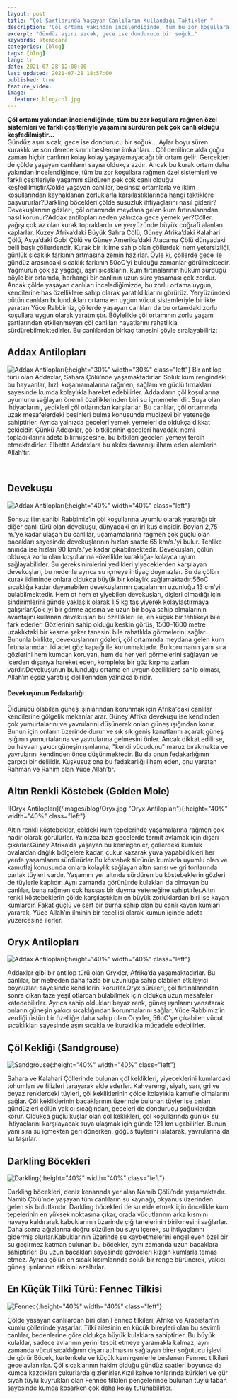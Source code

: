 ```yaml
---
layout: post
title: "Çöl Şartlarında Yaşayan Canlıların Kullandığı Taktikler "
description: "Çöl ortamı yakından incelendiğinde, tüm bu zor koşullara rağmen özel sistemleri ve farklı çeşitleriyle yaşamını sürdüren pek çok canlı olduğu keşfedilmiştir"
excerpt: "Gündüz aşırı sıcak, gece ise dondurucu bir soğuk…"
keywords: stenocara
categories: [blog]
tags: [blog]
lang: tr
date: 2021-07-28 12:00:00
last_updated: 2021-07-28 18:57:00
published: true
feature_video: 
image:
  feature: blog/col.jpg
---
```




<b><span>Çöl ortamı yakından incelendiğinde, tüm bu zor koşullara rağmen özel sistemleri ve farklı çeşitleriyle yaşamını sürdüren pek çok canlı olduğu keşfedilmiştir...</span></b>
<br>
<span>Gündüz aşırı sıcak, gece ise dondurucu bir soğuk… Aylar boyu süren kuraklık ve son derece sınırlı beslenme imkanları... Çöl denilince akla çoğu zaman hiçbir canlının kolay kolay yaşayamayacağı bir ortam gelir. Gerçekten de çölde yaşayan canlıların sayısı oldukça azdır. Ancak bu kurak ortam daha yakından incelendiğinde, tüm bu zor koşullara rağmen özel sistemleri ve farklı çeşitleriyle yaşamını sürdüren pek çok canlı olduğu keşfedilmiştir.</span><span>Çölde yaşayan canlılar, besinsiz ortamlarla ve iklim koşullarından kaynaklanan zorluklarla karşılaştıklarında hangi taktiklere başvururlar?</span><span>Darkling böcekleri çölde susuzluk ihtiyaçlarını nasıl giderir?</span><span>Devekuşlarının gözleri, çöl ortamında meydana gelen kum fırtınalarından nasıl korunur?</span><span>Addax antilopları neden yalnızca gece yemek yer?</span><span>Çöller, yağışı çok az olan kurak topraklardır ve yeryüzünde büyük coğrafi alanları kaplarlar. Kuzey Afrika’daki Büyük Sahra Çölü, Güney Afrika’daki Kalahari Çölü, Asya’daki Gobi Çölü ve Güney Amerika’daki Atacama Çölü dünyadaki belli başlı çöllerdendir. Kurak bir iklime sahip olan çöllerdeki nem yetersizliği, günlük sıcaklık farkının artmasına zemin hazırlar. Öyle ki, çöllerde gece ile gündüz arasındaki sıcaklık farkının 50oC’yi bulduğu zamanlar görülmektedir. Yağmurun çok az yağdığı, aşırı sıcakların, kum fırtınalarının hüküm sürdüğü böyle bir ortamda, herhangi bir canlının uzun süre yaşaması çok zordur. Ancak çölde yaşayan canlıları incelediğimizde, bu zorlu ortama uygun, kendilerine has özelliklere sahip olarak yaratıldıklarını görürüz. Yeryüzündeki bütün canlıları bulundukları ortama en uygun vücut sistemleriyle birlikte yaratan Yüce Rabbimiz, çöllerde yaşayan canlıları da bu ortamdaki zorlu koşullara uygun olarak yaratmıştır. Böylelikle çöl ortamının zorlu yaşam şartlarından etkilenmeyen çöl canlıları hayatlarını rahatlıkla sürdürebilmektedirler. Bu canlılardan birkaç tanesini şöyle sıralayabiliriz:</span><span>

<h2>Addax Antilopları </h2>

![Addax Antilopları](/images/blog/adax-en-peligro-de-extincion.jpg "Addax Antilopları"){:height="30%" width="30%" class="left"} 
<span>Bir antilop türü olan Addaxlar, Sahara Çölü’nde yaşamaktadırlar. Soluk kum rengindeki bu hayvanlar, hızlı koşamamalarına rağmen, sağlam ve güclü tırnakları sayesinde kumda kolaylıkla hareket edebilirler. Addaxların çöl koşullarına uyumunu sağlayan önemli özelliklerinden biri su içmemeleridir. Suya olan ihtiyaclarını, yedikleri çöl otlarından karşılarlar. Bu canlılar, çöl ortamında uzak mesafelerdeki besinleri bulma konusunda mucizevi bir yeteneğe sahiptirler. Ayrıca yalnızca geceleri yemek yemeleri de oldukça dikkat çekicidir. Çünkü Addaxlar, çöl bitkilerinin geceleri havadaki nemi topladıklarını adeta bilirmişcesine, bu bitkileri geceleri yemeyi tercih etmektedirler. Elbette Addaxlara bu akılcı davranışı ilham eden alemlerin Allah’tır.</span>


<br>
<h2>Devekuşu </h2>

![Addax Antilopları](/images/blog/deve-kusu-2.jpg "Addax Antilopları"){:height="40%" width="40%" class="left"} 

<span>Sonsuz ilim sahibi Rabbimiz’in çöl koşullarına uyumlu olarak yarattığı bir diğer canlı türü olan devekuşu, dünyadaki en iri kuş cinsidir. Boyları 2,75 m.’ye kadar ulaşan bu canlılar, uçamamalarına rağmen çok güçlü olan bacakları sayesinde devekuşlarının hızları saatte 65 km/s.’yi bulur. Tehlike anında ise hızları 90 km/s.’ye kadar çıkabilmektedir. Devekuşları, çölün oldukça zorlu olan koşullarına -özellikle kuraklığa- kolayca uyum sağlayabilirler. Su gereksinimlerini yedikleri yiyeceklerden karşılayan devekuşları, bu nedenle ayrıca su içmeye ihtiyaç duymazlar. Bu da çölün kurak ikliminde onlara oldukça büyük bir kolaylık sağlamaktadır.</span><span>56oC sıcaklığa kadar dayanabilen devekuşlarının gagalarının uzunluğu 13 cm’yi bulabilmektedir. Hem ot hem et yiyebilen devekuşları, dişleri olmadığı için sindirimlerini günde yaklaşık olarak 1,5 kg taş yiyerek kolaylaştırmaya çalışırlar.</span><span>Çok iyi bir görme açısına ve uzun bir boya sahip olmalarının avantajını kullanan devekuşları bu özellikleri ile, en küçük bir tehlikeyi bile fark ederler. Gözlerinin sahip olduğu keskin görüş, 1500-1600 metre uzaklıktaki bir kesme şeker tanesini bile rahatlıkla görmelerini sağlar. Bununla birlikte, devekuşlarının gözleri, çöl ortamında meydana gelen kum fırtınalarından iki adet göz kapağı ile korunmaktadır. Bu korumanın yanı sıra gözlerini hem kumdan koruyan, hem de her yeri görmelerini sağlayan ve içerden dışarıya hareket eden, kompleks bir göz kırpma zarları vardır.</span><span>Devekuşunun bulunduğu ortama en uygun özelliklere sahip olması, Allah’ın eşsiz yaratılış delillerinden yalnızca biridir.</span>

<h4>Devekuşunun Fedakarlığı</h4>

<span>Öldürücü olabilen güneş ışınlarından korunmak için Afrika'daki canlılar kendilerine gölgelik mekanlar arar. Güney Afrika devekuşu ise kendinden çok yumurtalarını ve yavrularını düşünerek onları güneş ışığından korur. Bunun için onların üzerinde durur ve sık sık geniş kanatlarını açarak güneş ışığının yumurtalarına ve yavrularına gelmesini önler. Ancak dikkat edilirse, bu hayvan yakıcı güneşin ışınlarına, "kendi vücudunu" maruz bırakmakta ve yavrularını kendinden önce düşünmektedir. Bu da onun fedakarlığının çarpıcı bir delilidir. Kuşkusuz ona bu fedakarlığı ilham eden, onu yaratan Rahman ve Rahim olan Yüce Allah’tır.</span>

<h2>Altın Renkli Köstebek (Golden Mole) </h2>
![Oryx Antilopları](/images/blog/Oryx.jpg "Oryx Antilopları"){:height="40%" width="40%" class="left"} 

<span>Altın renkli köstebekler, çöldeki kum tepelerinde yaşamalarına rağmen çok nadir olarak görülürler. Yalnızca bazı gecelerde termit avlamak için dışarı çıkarlar.</span><span>Güney Afrika’da yaşayan bu kemirgenler, çöllerdeki kumluk ovalardan dağlık bölgelere kadar, çukur kazarak yuva yapabildikleri her yerde yaşamlarını sürdürürler.</span><span>Bu köstebek türünün kumlarla uyumlu olan ve kamuflaj konusunda onlara kolaylık sağlayan altın sarısı ve gri tonlarında parlak tüyleri vardır. Yaşamını yer altında sürdüren bu köstebeklerin gözleri de tüylerle kaplıdır. Aynı zamanda görünürde kulakları da olmayan bu canlılar, buna rağmen çok hassas bir duyma yeteneğine sahiptirler.</span><span>Altın renkli köstebeklerin çölde karşılaştıkları en büyük zorluklardan biri ise kayan kumlardır. Fakat güçlü ve sert bir burna sahip olan bu canlı kayan kumları yararak, Yüce Allah’ın ilminin bir tecellisi olarak kumun içinde adeta yüzercesine ilerler.</span>

<h2>Oryx Antilopları</h2>

![Addax Antilopları](/images/blog/golden-mole.jpg "Addax Antilopları"){:height="40%" width="40%" class="left"} 

<span>Addaxlar gibi bir antilop türü olan Oryxler, Afrika’da yaşamaktadırlar. Bu canlılar, bir metreden daha fazla bir uzunluğa sahip olabilen etkileyici boynuzları sayesinde kendilerini korurlar.</span><span>Oryx sürüleri, çöl fırtınalarından sonra çıkan taze yeşil otlardan bulabilmek için oldukça uzun mesafeler katedebilirler. Ayrıca sahip oldukları beyaz renk, güneş ışınlarını yansıtarak onların güneşin yakıcı sıcaklığından korunmalarını sağlar. Yüce Rabbimiz’in verdiği üstün bir özelliğe daha sahip olan Oryxler, 56oC’ye çıkabilen vücut sıcaklıkları sayesinde aşırı sıcakla ve kuraklıkla mücadele edebilirler.</span>

<h2>Çöl Kekliği (Sandgrouse) </h2>

![Sandgrouse](/images/blog/Sandgrouse.jpg "Sandgrouse"){:height="40%" width="40%" class="left"} 

<span>Sahara ve Kalahari Çöllerinde bulunan çöl keklikleri, yiyeceklerini kumlardaki tohumları ve filizleri tarayarak elde ederler. Kahverengi, siyah, sarı, gri ve beyaz renklerdeki tüyleri, çöl kekliklerinin çölde kolaylıkla kamufle olmalarını sağlar. Çöl kekliklerinin bacaklarının üzerinde bulunan tüyler ise onları gündüzleri çölün yakıcı sıcağından, geceleri de dondurucu soğuklardan korur. Oldukça güçlü kuşlar olan çöl keklikleri, çöl koşullarında günlük su ihtiyaçlarını karşılayacak suya ulaşmak için günde 121 km uçabilirler. Bunun yanı sıra su içmekten geri dönerken, göğüs tüylerini ıslatarak, yavrularına da su taşırlar.</span>

<h2>Darkling Böcekleri </h2>

![Darkling](/images/blog/Darkling-Beetle.jpg "Darkling"){:height="40%" width="40%" class="left"} 

<span>Darkling böcekleri, deniz kenarında yer alan Namib Çölü’nde yaşamaktadır. Namib Çölü’nde yaşayan tüm canlıların su kaynağı, okyanus üzerinden gelen sis bulutlarıdır. Darkling böcekleri de su elde etmek için öncelikle kum tepelerinin en yüksek noktasına çıkar, orada vücutlarının arka kısmını havaya kaldırarak kabuklarının üzerinde çiğ tanelerinin birikmesini sağlarlar. Daha sonra ağızlarına doğru süzülen bu suyu içerek, su ihtiyaçlarını gidermiş olurlar.</span><span>Kabuklarının üzerinde su kaybetmelerini engelleyen özel bir su geçirmez katman bulunan bu böcekler, aynı zamanda uzun bacaklara sahiptirler. Bu uzun bacakları sayesinde gövdeleri kızgın kumlarla temas etmez. Ayrıca çölün en sıcak kısımlarında soluk bir renge bürünerek, yakıcı güneş ışınlarının etkisini azaltırlar.</span>

<h2>En Küçük Tilki Türü: Fennec Tilkisi </h2>

![Fennec](/images/blog/Fennec.png "Fennec"){:height="40%" width="40%" class="left"} 

<span>Çölde yaşayan canlılardan biri olan Fennec tilkileri, Afrika ve Arabistan’ın kumlu çöllerinde yaşarlar. Tilki ailesinin en küçük bireyleri olan bu sevimli canlılar, bedenlerine göre oldukça büyük kulaklara sahiptirler. Bu büyük kulaklar, sadece avlarının yerini tespit etmeye yaramakla kalmaz, aynı zamanda vücut sıcaklığının dışarı atılmasını sağlayan birer soğutucu işlevi de görür.</span><span>Böcek, kertenkele ve küçük kemirgenlerle beslenen Fennec tilkileri gece avlanırlar. Çöl sıcaklarının hakim olduğu gündüz saatleri boyunca da kumda kazdıkları çukurlarda gizlenirler.</span><span>Kızıl kahve tonlarında kürkleri ve gür siyah tüylü kuyrukları olan Fennec tilkileri pençelerinde bulunan tüylü taban sayesinde kumda koşarken çok daha kolay tutunabilirler.</span>

